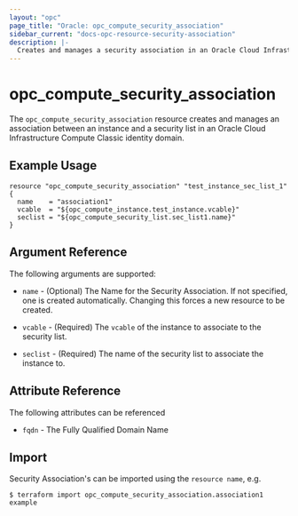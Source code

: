 ```yaml
---
layout: "opc"
page_title: "Oracle: opc_compute_security_association"
sidebar_current: "docs-opc-resource-security-association"
description: |-
  Creates and manages a security association in an Oracle Cloud Infrastructure Compute Classic identity domain.
---
```


# opc\_compute\_security\_association

The ``opc_compute_security_association`` resource creates and manages an association between an instance and a security
list in an Oracle Cloud Infrastructure Compute Classic identity domain.

## Example Usage

```hcl
resource "opc_compute_security_association" "test_instance_sec_list_1" {
  name    = "association1"
  vcable  = "${opc_compute_instance.test_instance.vcable}"
  seclist = "${opc_compute_security_list.sec_list1.name}"
}
```

## Argument Reference

The following arguments are supported:

* `name` - (Optional) The Name for the Security Association. If not specified, one is created automatically. Changing this forces a new resource to be created.

* `vcable` - (Required) The `vcable` of the instance to associate to the security list.

* `seclist` - (Required) The name of the security list to associate the instance to.

## Attribute Reference

The following attributes can be referenced 

* `fqdn` - The Fully Qualified Domain Name

## Import

Security Association's can be imported using the `resource name`, e.g.

```shell
$ terraform import opc_compute_security_association.association1 example
```
